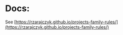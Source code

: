 # Docs:
See [https://rzarajczyk.github.io/projects-family-rules/](https://rzarajczyk.github.io/projects-family-rules/)